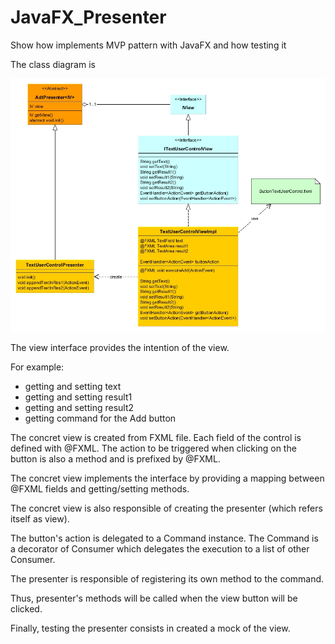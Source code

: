 # JavaFX_Presenter

Show how implements MVP pattern with JavaFX and how testing it

The class diagram is

![Class diagram](https://github.com/oterrien/JavaFX_Presenter/blob/master/class.diag.jpg)

The view interface provides the intention of the view.

For example:
- getting and setting text
- getting and setting result1
- getting and setting result2
- getting command for the Add button

The concret view is created from FXML file.
Each field of the control is defined with @FXML.
The action to be triggered when clicking on the button is also a method and is prefixed by @FXML.

The concret view implements the interface by providing a mapping between @FXML fields and getting/setting methods. 

The concret view is also responsible of creating the presenter (which refers itself as view).

The button's action is delegated to a Command instance. 
The Command is a decorator of Consumer<ActionEvent> which delegates the execution to a list of other Consumer<ActionEvent>. 

The presenter is responsible of registering its own method to the command. 

Thus, presenter's methods will be called when the view button will be clicked.

Finally, testing the presenter consists in created a mock of the view.
